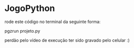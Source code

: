 # JogoPython

rode este código no terminal da seguinte forma:

pgzrun projeto.py 


perdão pelo vídeo de execução ter sido gravado pelo celular :)

